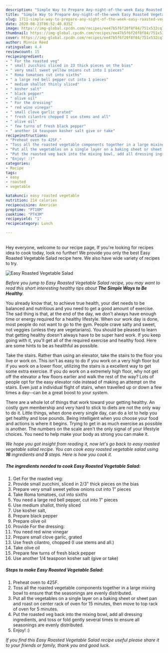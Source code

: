 ```yaml
---
description: "Simple Way to Prepare Any-night-of-the-week Easy Roasted Vegetable Salad"
title: "Simple Way to Prepare Any-night-of-the-week Easy Roasted Vegetable Salad"
slug: 1711-simple-way-to-prepare-any-night-of-the-week-easy-roasted-vegetable-salad
date: 2020-08-23T06:52:40.035Z
image: https://img-global.cpcdn.com/recipes/ee47b5f6f20f8f84/751x532cq70/easy-roasted-vegetable-salad-recipe-main-photo.jpg
thumbnail: https://img-global.cpcdn.com/recipes/ee47b5f6f20f8f84/751x532cq70/easy-roasted-vegetable-salad-recipe-main-photo.jpg
cover: https://img-global.cpcdn.com/recipes/ee47b5f6f20f8f84/751x532cq70/easy-roasted-vegetable-salad-recipe-main-photo.jpg
author: Minnie Reed
ratingvalue: 4.4
reviewcount: 15
recipeingredient:
- " For the roasted veg"
- " small zucchini sliced in 23 thick pieces on the bias"
- " very small sweet yellow onions cut into 1 pieces"
- " Roma tomatoes cut into sixths"
- " a large red bell pepper cut into 1 pieces"
- " medium shallot thinly sliced"
- " kosher salt"
- " black pepper"
- " olive oil"
- " For the dressing"
- " red wine vinegar"
- " small clove garlic grated"
- " fresh cilantro chopped I use stems and all"
- " olive oil"
- " few turns of fresh black pepper"
- " another 14 teaspoon kosher salt give or take"
recipeinstructions:
- "Preheat oven to 425F."
- "Toss all the roasted vegetable components together in a large mixing bowl to ensure that the seasonings are evenly distributed."
- "Put all the vegetables on a single layer on a baking sheet or sheet pan and roast on center rack of oven for 15 minutes, then move to top rack of oven for 5 minutes."
- "Put the roasted veg back into the mixing bowl, add all dressing ingredients, and toss or fold gently several times to ensure all seasonings are evenly distributed."
- "Enjoy! :)"
categories:
- Recipe
tags:
- easy
- roasted
- vegetable

katakunci: easy roasted vegetable 
nutrition: 214 calories
recipecuisine: American
preptime: "PT18M"
cooktime: "PT43M"
recipeyield: "1"
recipecategory: Lunch

---
```

<br>
Hey everyone, welcome to our recipe page, If you're looking for recipes idea to cook today, look no further! We provide you only the best Easy Roasted Vegetable Salad recipe here. We also have wide variety of recipes to try.
<br>


![Easy Roasted Vegetable Salad](https://img-global.cpcdn.com/recipes/ee47b5f6f20f8f84/751x532cq70/easy-roasted-vegetable-salad-recipe-main-photo.jpg)

<i>Before you jump to Easy Roasted Vegetable Salad recipe, you may want to read this short interesting healthy tips about <strong>The Simple Ways to Be Healthy</strong>.</i>

You already know that, to achieve true health, your diet needs to be balanced and nutritious and you need to get a good amount of exercise. The sad thing is that, at the end of the day, we don't always have enough time or energy required for a healthy lifestyle. When our work day is done, most people do not want to go to the gym. People crave salty and sweet, not veggies (unless they are vegetarians). You should be pleased to learn that getting healthy doesn't always have to be super hard work. If you keep going with it, you'll get all of the required exercise and healthy food. Here are some hints to be as healthful as possible.

Take the stairs. Rather than using an elevator, take the stairs to the floor you live or work on. This isn't as easy to do if you work on a very high floor but if you work on a lower floor, utilizing the stairs is a excellent way to get some extra exercise. If you do work on a extremely high floor, why not get off the elevator a few floors earlier and walk the rest of the way? Lots of people opt for the easy elevator ride instead of making an attempt on the stairs. Even just a individual flight of stairs, when travelled up or down a few times a day--can be a great boost to your system. 

There are a whole lot of things that work toward your getting healthy. An costly gym membership and very hard to stick to diets are not the only way to do it. Little things, when done every single day, can do a lot to help you get healthy and lose pounds. Being intelligent when you choose your food and actions is where it begins. Trying to get in as much exercise as possible is another. The numbers on the scale aren't the only signal of your lifestyle choices. You need to help make your body as strong you can make it. 


<i>We hope you got insight from reading it, now let's go back to easy roasted vegetable salad recipe. You can cook easy roasted vegetable salad using <strong>16</strong> ingredients and <strong>5</strong> steps. Here is how you cook it.
</i>

##### The ingredients needed to cook Easy Roasted Vegetable Salad:

1. Get  For the roasted veg:
1. Provide  small zucchini, sliced in 2/3&#34; thick pieces on the bias
1. Prepare  very small sweet yellow onions cut into 1&#34; pieces
1. Take  Roma tomatoes, cut into sixths
1. You need  a large red bell pepper, cut into 1&#34; pieces
1. Use  medium shallot, thinly sliced
1. Use  kosher salt,
1. Prepare  black pepper
1. Prepare  olive oil
1. Provide  For the dressing:
1. You need  red wine vinegar
1. Prepare  small clove garlic, grated
1. Use  fresh cilantro, chopped (I use stems and all.)
1. Take  olive oil
1. Prepare  few turns of fresh black pepper
1. Use  another 1/4 teaspoon kosher salt (give or take)


##### Steps to make Easy Roasted Vegetable Salad:

1. Preheat oven to 425F.
1. Toss all the roasted vegetable components together in a large mixing bowl to ensure that the seasonings are evenly distributed.
1. Put all the vegetables on a single layer on a baking sheet or sheet pan and roast on center rack of oven for 15 minutes, then move to top rack of oven for 5 minutes.
1. Put the roasted veg back into the mixing bowl, add all dressing ingredients, and toss or fold gently several times to ensure all seasonings are evenly distributed.
1. Enjoy! :)


<i>If you find this Easy Roasted Vegetable Salad recipe useful please share it to your friends or family, thank you and good luck.</i>

